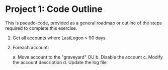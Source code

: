 # Project 1: Code Outline

This is pseudo-code, provided as a general roadmap or outline of the steps required to complete this exercise.

1. Get all accounts where LastLogon > 90 days
2. Foreach account:

   a. Move account to the "graveyard" OU
   b. Disable the account
   c. Modify the account description
   d. Update the log file
